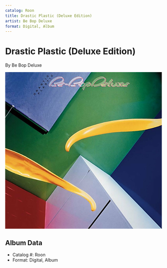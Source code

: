 ```yaml
---
catalog: Roon
title: Drastic Plastic (Deluxe Edition)
artist: Be Bop Deluxe
format: Digital, Album
---
```


# Drastic Plastic (Deluxe Edition)

By Be Bop Deluxe

![](../../assets/albumcovers/Be_Bop_Deluxe-Drastic_Plastic_Deluxe_Edition.png)

## Album Data

- Catalog #: Roon
- Format: Digital, Album

